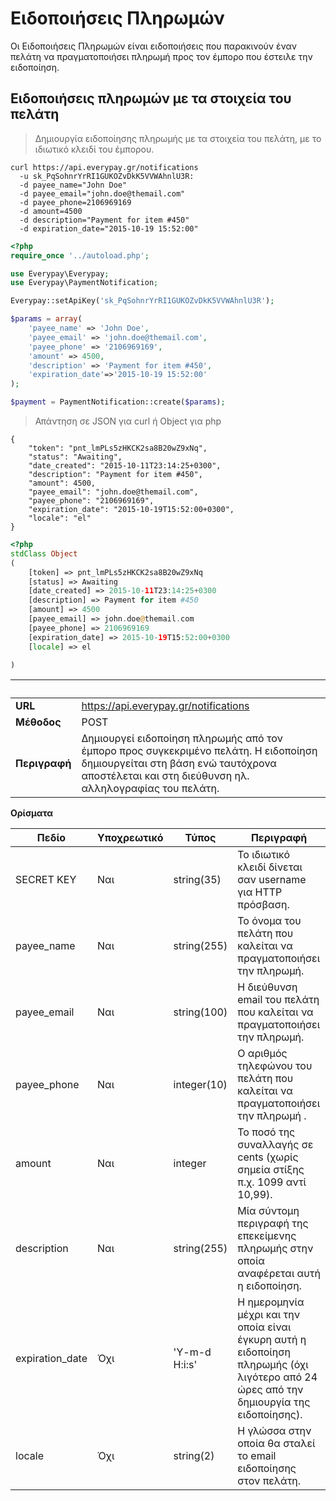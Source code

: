 # Ειδοποιήσεις Πληρωμών


  Οι Ειδοποιήσεις Πληρωμών είναι ειδοποιήσεις που παρακινούν έναν πελάτη να πραγματοποιήσει πληρωμή προς τον έμπορο που έστειλε την ειδοποίηση.


## Ειδοποιήσεις πληρωμών με τα στοιχεία του πελάτη


>Δημιουργία ειδοποίησης πληρωμής με τα στοιχεία του πελάτη, με το ιδιωτικό κλειδί του έμπορου.


```shell
curl https://api.everypay.gr/notifications
  -u sk_PqSohnrYrRI1GUKOZvDkK5VVWAhnlU3R:
  -d payee_name="John Doe" 
  -d payee_email="john.doe@themail.com"
  -d payee_phone=2106969169
  -d amount=4500
  -d description="Payment for item #450"
  -d expiration_date="2015-10-19 15:52:00"
```


```php
<?php
require_once '../autoload.php';

use Everypay\Everypay;
use Everypay\PaymentNotification;

Everypay::setApiKey('sk_PqSohnrYrRI1GUKOZvDkK5VVWAhnlU3R');

$params = array(
    'payee_name' => 'John Doe',
    'payee_email' => 'john.doe@themail.com',
    'payee_phone' => '2106969169',
    'amount' => 4500,
    'description' => 'Payment for item #450',
    'expiration_date'=>'2015-10-19 15:52:00'
);

$payment = PaymentNotification::create($params);
```


>Απάντηση σε JSON για curl ή Object για php


```shell
{
    "token": "pnt_lmPLs5zHKCK2sa8B20wZ9xNq",
    "status": "Awaiting",
    "date_created": "2015-10-11T23:14:25+0300",
    "description": "Payment for item #450",
    "amount": 4500,
    "payee_email": "john.doe@themail.com",
    "payee_phone": "2106969169",
    "expiration_date": "2015-10-19T15:52:00+0300",
    "locale": "el"
}
```


```php
<?php
stdClass Object
(
    [token] => pnt_lmPLs5zHKCK2sa8B20wZ9xNq
    [status] => Awaiting
    [date_created] => 2015-10-11T23:14:25+0300
    [description] => Payment for item #450
    [amount] => 4500
    [payee_email] => john.doe@themail.com
    [payee_phone] => 2106969169
    [expiration_date] => 2015-10-19T15:52:00+0300
    [locale] => el

)
```


   &nbsp;       |     &nbsp;
--------|--------------------------------
**URL** |  https://api.everypay.gr/notifications
**Μέθοδος** | POST
**Περιγραφή** | Δημιουργεί ειδοποίηση πληρωμής από τον έμπορο προς συγκεκριμένο πελάτη. Η ειδοποίηση δημιουργείται στη βάση ενώ ταυτόχρονα αποστέλεται και στη διεύθυνση ηλ. αλληλογραφίας του πελάτη.


**Ορίσματα** 


**Πεδίο** | **Υποχρεωτικό** | **Τύπος** | **Περιγραφή**
------|-------------|----------|----------
SECRET KEY | Ναι | string(35) | Το ιδιωτικό κλειδί δίνεται σαν username για HTTP πρόσβαση.
payee_name | Ναι | string(255) | To όνομα του πελάτη που καλείται να πραγματοποιήσει την πληρωμή.
payee_email | Ναι | string(100) | H διεύθυνση email του πελάτη που καλείται να πραγματοποιήσει την πληρωμή.
payee_phone | Ναι | integer(10) | Ο αριθμός τηλεφώνου του πελάτη που καλείται να πραγματοποιήσει την πληρωμή .
amount | Ναι | integer | Το ποσό της συναλλαγής σε cents (χωρίς σημεία στίξης π.χ. 1099 αντί 10,99).
description | Ναι | string(255) | Μία σύντομη περιγραφή της επεκείμενης πληρωμής στην οποία αναφέρεται αυτή η ειδοποίηση.
expiration_date | Όχι | 'Y-m-d H:i:s' | Η ημερομηνία μέχρι και την οποία είναι έγκυρη αυτή η ειδοποίηση πληρωμής (όχι λιγότερο από 24 ώρες από την δημιουργία της ειδοποίησης).
locale | Όχι | string(2) | Η γλώσσα στην οποία θα σταλεί το email ειδοποίησης στον πελάτη.
